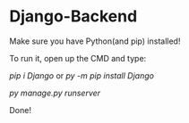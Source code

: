 # Django-Backend
Make sure you have Python(and pip) installed!

To run it, open up the CMD and type:

*pip i Django*  or *py -m pip install Django*

*py manage.py runserver*

Done!

